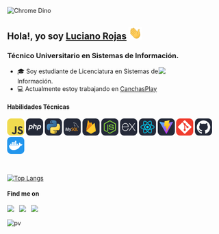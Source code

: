  <!--
**UjwalKandi/UjwalKandi** is a ✨ _special_ ✨ repository because its `README.md` (this file) appears on your GitHub profile.
-->

![Chrome Dino](https://mir-s3-cdn-cf.behance.net/project_modules/max_1200/4ff07986208593.5d9a654e92f36.gif)


<h2 align="left">Hola!, yo soy <a href="https://www.linkedin.com/in/rojaslucianodev" target="_blank" rel="noopener noreferrer">Luciano Rojas</a> <img src="https://raw.githubusercontent.com/ABSphreak/ABSphreak/master/gifs/Hi.gif" height="30" />
<h3 align="left">Técnico Universitario en Sistemas de Información.<a href="https://www.linkedin.com/in/ujwalkandi" target="_blank" rel="noopener noreferrer"></a>

<a href="https://github.com/Luciano2978"><img align='right' src='https://github.com/UjwalKandi/UjwalKandi/blob/changes-to-readme/svg/87202985-820dcb80-c2b6-11ea-9f56-7ec461c497c3.gif' width='150"'></a></h2>

- 🎓 Soy estudiante de Licenciatura en Sistemas de Información.
- 💻 Actualmente estoy trabajando en [CanchasPlay](https://canchas-play-front-end.vercel.app/)



#### Habilidades Técnicas
<p>
  
  <code><img height="40" src="https://github.com/tandpfun/skill-icons/blob/main/icons/JavaScript.svg" alt="JavaScript"></code>
  <code><img height="40" src="https://github.com/tandpfun/skill-icons/blob/main/icons/PHP-Dark.svg" alt="PHP"></code>
  <code><img height="40" src="https://github.com/tandpfun/skill-icons/blob/main/icons/Python-Dark.svg" alt="Python"></code>
  <code><img height="40" src="https://github.com/tandpfun/skill-icons/blob/main/icons/MySQL-Dark.svg" alt="MySql"></code>
  <code><img height="40" src="https://github.com/tandpfun/skill-icons/blob/main/icons/Firebase-Dark.svg" alt="FireBase"></code>
  <code><img height="40" src="https://github.com/tandpfun/skill-icons/blob/main/icons/NodeJS-Dark.svg" alt="NodeJS"></code>
  <code><img height="40" src="https://github.com/tandpfun/skill-icons/blob/main/icons/ExpressJS-Dark.svg" alt="ExpressJS"></code>
  <code><img height="40" src="https://github.com/tandpfun/skill-icons/blob/main/icons/React-Dark.svg" alt="React"></code>
  <code><img height="40" src="https://github.com/tandpfun/skill-icons/blob/main/icons/Vite-Dark.svg" alt="Vite"></code>
  <code><img height="40" src="https://github.com/tandpfun/skill-icons/blob/main/icons/Git.svg" alt="Git"></code>
  <code><img height="40" src="https://github.com/tandpfun/skill-icons/blob/main/icons/Github-Dark.svg" alt="GitHub"></code>
  <code><img height="40" src="https://github.com/tandpfun/skill-icons/blob/main/icons/Docker.svg" alt="Docker"></code>

</p>

<br />

[![Top Langs](https://github-readme-stats.vercel.app/api/top-langs/?username=Luciano2978&layout=compact&theme=dark)](https://github.com/anuraghazra/github-readme-stats)
<!-- <a href="https://www.adamalston.com/"><img height="137px" src="https://github-readme-stats.vercel.app/api?username=UjwalKandi&hide_title=true&hide_border=true&show_icons=true&include_all_commits=true&count_private=true&line_height=21&text_color=000&icon_color=000&bg_color=0,ea6161,ffc64d,fffc4d,52fa5a&theme=graywhite" />wi*quL3fcV<img height="137px" src="https://github-readme-stats.vercel.app/api/top-langs/?username=UjwalKandi&hide=html&hide_title=true&hide_border=true&layout=compact&langs_count=6&exclude_repo=comp426,Redventures-Movie-Quotes&text_color=000&icon_color=fff&bg_color=0,52fa5a,4dfcff,c64dff&theme=graywhite" /></a> -->


#### Find me on  
<!--
<p align='left'>
   <a href="https://www.linkedin.com/in/ujwalkandi" target="_blank"><img height="25" src="https://raw.githubusercontent.com/UjwalKandi/UjwalKandi/changes-to-readme/svg/linkedin-icon-2.svg"></a>&nbsp;&nbsp;
 <a href="https://twitter.com/UjwalKandiii" target="_blank"><img height="25" src="https://raw.githubusercontent.com/UjwalKandi/UjwalKandi/changes-to-readme/svg/twitter-3.svg"></a>&nbsp;&nbsp;
 <a href="https://instagram.com/ujwal_kandi" target="_blank"><img height="25" src="https://raw.githubusercontent.com/UjwalKandi/UjwalKandi/changes-to-readme/svg/instagram-2-1.svg"></a>&nbsp;&nbsp;
 <a href="https://www.kaggle.com/ujwalkandi" target="_blank"><img height="25" src="https://raw.githubusercontent.com/UjwalKandi/UjwalKandi/changes-to-readme/svg/Kaggle%20Icon.svg"></a>&nbsp;&nbsp;
 <a href="https://public.tableau.com/profile/ujwal.kandi#!/" target="_blank"><img height="25" src="https://raw.githubusercontent.com/UjwalKandi/UjwalKandi/changes-to-readme/svg/tableau-software.svg"></a>&nbsp;&nbsp;
 <a href="https://github.com/UjwalKandi" target="_blank"><img height="25" src="https://raw.githubusercontent.com/UjwalKandi/UjwalKandi/changes-to-readme/svg/github-1.svg"></a>&nbsp;&nbsp;
 
 </p>
 -->

 <p align='left'>
  <a href="https://www.linkedin.com/in/rojaslucianodev" target="_blank"><img height="25" src="https://raw.githubusercontent.com/UjwalKandi/UjwalKandi/changes-to-readme/svg/linkedin%20rect.svg"></a>&nbsp;&nbsp;
 <a href="https://www.instagram.com/luciano.rojas.29" target="_blank"><img height="25" src="https://raw.githubusercontent.com/UjwalKandi/UjwalKandi/changes-to-readme/svg/insta%20rect.svg"></a>&nbsp;&nbsp;
 <a href="https://github.com/Luciano2978" target="_blank"><img height="25" src="https://raw.githubusercontent.com/UjwalKandi/UjwalKandi/changes-to-readme/svg/github%20rect.svg"></a>&nbsp;&nbsp;
 
 </p>


![pv](https://pageview.vercel.app/?github_user=Luciano2978)


